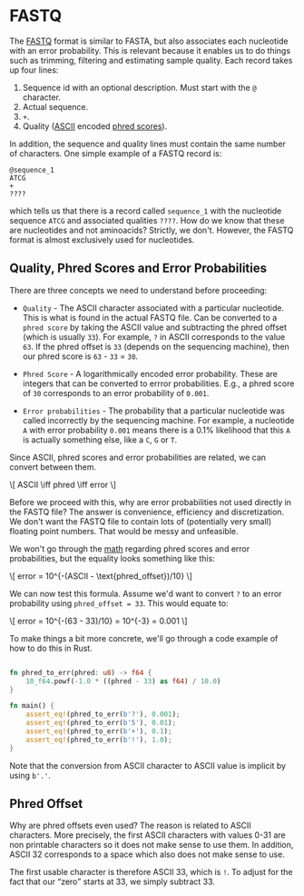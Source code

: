 # FASTQ
The [FASTQ](https://en.wikipedia.org/wiki/FASTQ_format) format is similar to FASTA, but also associates each nucleotide with an error probability. This is relevant because it enables us to do things such as trimming, filtering and estimating sample quality. Each record takes up four lines:
1. Sequence id with an optional description. Must start with the `@` character.
2. Actual sequence.
3. `+`.
4. Quality ([ASCII](https://www.ascii-code.com/) encoded [phred scores](https://en.wikipedia.org/wiki/Phred_quality_score)).

In addition, the sequence and quality lines must contain the same number of characters. One simple example of a FASTQ record is:

```
@sequence_1
ATCG
+
????
```

which tells us that there is a record called `sequence_1` with the nucleotide sequence `ATCG` and associated qualities `????`. How do we know that these are nucleotides and not aminoacids? Strictly, we don't. However, the FASTQ format is almost exclusively used for nucleotides.


## Quality, Phred Scores and Error Probabilities
There are three concepts we need to understand before proceeding:
- `Quality` - The ASCII character associated with a particular nucleotide. This is what is found in the actual FASTQ file. Can be converted to a `phred score` by taking the ASCII value and subtracting the phred offset (which is usually `33`). For example, `?` in ASCII corresponds to the value `63`. If the phred offset is `33` (depends on the sequencing machine), then our phred score is `63` - `33` = `30`.

- `Phred Score` - A logarithmically encoded error probability. These are integers that can be converted to errror probabilities. E.g., a phred score of `30` corresponds to an error probability of `0.001`.

- `Error probabilities` - The probability that a particular nucleotide was called incorrectly by the sequencing machine. For example, a nucleotide `A` with error probability `0.001` means there is a 0.1% likelihood that this `A` is actually something else, like a `C`, `G` or `T`.


Since ASCII, phred scores and error probabilities are related, we can convert between them.

\\[ ASCII \iff phred \iff error \\]

Before we proceed with this, why are error probabilities not used directly in the FASTQ file? The answer is convenience, efficiency and discretization. We don't want the FASTQ file to contain lots of (potentially very small) floating point numbers. That would be messy and unfeasible.

We won't go through the [math](https://en.wikipedia.org/wiki/Phred_quality_score) regarding phred scores and error probabilities, but the equality looks something like this:

\\[ error = 10^{-(ASCII - \text{phred_offset})/10} \\]

We can now test this formula. Assume we'd want to convert `?` to an error probability using `phred_offset = 33`. This would equate to:

\\[ error = 10^{-(63 - 33)/10}  = 10^{-3} = 0.001 \\]

To make things a bit more concrete, we'll go through a code example of how to do this in Rust.

```rust

fn phred_to_err(phred: u8) -> f64 {
    10_f64.powf(-1.0 * ((phred - 33) as f64) / 10.0)
}

fn main() {
    assert_eq!(phred_to_err(b'?'), 0.001);
    assert_eq!(phred_to_err(b'5'), 0.01);
    assert_eq!(phred_to_err(b'+'), 0.1);
    assert_eq!(phred_to_err(b'!'), 1.0);
}
```

Note that the conversion from ASCII character to ASCII value is implicit by using `b'.'`.

## Phred Offset
Why are phred offsets even used? The reason is related to ASCII characters. More precisely, the first ASCII characters with values 0-31 are non printable characters so it does not make sense to use them. In addition, ASCII 32 corresponds to a space which also does not make sense to use.

The first usable character is therefore ASCII 33, which is `!`. To adjust for the fact that our <q>zero</q> starts at 33, we simply subtract 33.
